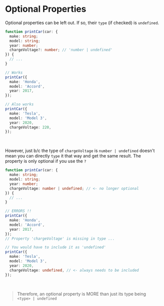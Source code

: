 # Optional Properties

Optional properties can be left out. If so, their `type` (if checked) is `undefined`.

```ts
function printCar(car: {
  make: string;
  model: string;
  year: number;
  chargeVoltage?: number; // 'number | undefined'
}) {
  // ...
}

// Works
printCar({
  make: 'Honda',
  model: 'Accord',
  year: 2017,
});

// Also works
printCar({
  make: 'Tesla',
  model: 'Model 3',
  year: 2020,
  chargeVoltage: 220,
});
```

<br>

However, just b/c the type of `chargeVoltage` is `number | undefined` doesn't mean you can directly `type` it that way and get the same result. The property is only optional if you use the `?`

```ts
function printCar(car: {
  make: string;
  model: string;
  year: number;
  chargeVoltage: number | undefined; // <- no longer optional
}) {
  // ...
}

// ERRORS !!
printCar({
  make: 'Honda',
  model: 'Accord',
  year: 2017,
});
// Property 'chargeVoltage' is missing in type ...

// You would have to include it as 'undefined'
printCar({
  make: 'Tesla',
  model: 'Model 3',
  year: 2020,
  chargeVoltage: undefined, // <- always needs to be included
});
```

<br>

> Therefore, an optional property is MORE than just its type being `<type> | undefined`
